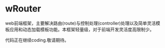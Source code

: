 wRouter
=======

web前端框架，主要解决路由(route)与控制处理(controller)处理以及简单灵活模板应用和动态加载模板功能。本框架轻量级，对于前端开发灵活度高限制少。

代码正在继续coding.敬请期待。
